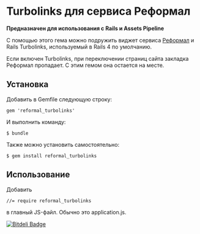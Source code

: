 # Turbolinks для сервиса Реформал

**Предназначен для использования с Rails и Assets Pipeline**

С помощью этого гема можно подружить виджет сервиса [Реформал](http://reformal.ru/) и Rails Turbolinks, используемый в Rails 4 по умолчанию.

Если включен Turbolinks, при переключении страниц сайта закладка Реформал пропадает. С этим гемом она остается на месте.

## Установка

Добавить в Gemfile следующую строку:

    gem 'reformal_turbolinks'

И выполнить команду:

    $ bundle

Также можно установить самостоятельно:

    $ gem install reformal_turbolinks

## Использование

Добавить

    //= require reformal_turbolinks

в главный JS-файл. Обычно это application.js.


[![Bitdeli Badge](https://d2weczhvl823v0.cloudfront.net/ssidelnikov/reformal_turbolinks/trend.png)](https://bitdeli.com/free "Bitdeli Badge")
